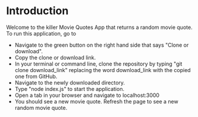 # Introduction

Welcome to the killer Movie Quotes App that returns a random movie quote. To run this application, go to

- Navigate to the green button on the right hand side that says "Clone or download".
- Copy the clone or download link.
- In your terminal or command line, clone the repository by typing "git clone download_link" replacing the word download_link with the copied one from GitHub.
- Navigate to the newly downloaded directory.
- Type "node index.js" to start the application.
- Open a tab in your browser and navigate to localhost:3000
- You should see a new movie quote. Refresh the page to see a new random movie quote.

